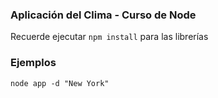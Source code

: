 ### Aplicación del Clima - Curso de Node


Recuerde ejecutar ```npm install``` para las librerías


### Ejemplos

```
node app -d "New York"
```
